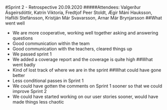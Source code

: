 #Sprint 2 - Retrospective
20.09.2020
#####Attendees: Valgerður Ásgeirsdóttir, Katrín Viktoría, Fredtjof Peer Stoldt, Ægir Máni Hauksson, Hafliði Stefánsson, Kristján Már Svavarsson, Arnar Már Brynjarsson
##What went well 
* We are more cooperative, working well together asking and answering questions
* Good communication within the team
* Good communication with the teachers, cleared things up 
* We passed sprint 1
* We added a coverage report and the coverage is quite high
##What went badly
* Kind of lost track of where we are in the sprint
##What could have gone better
* Less conditional passes in Sprint 1
* We could have gotten the comments on Sprint 1 sooner so that we could improve Sprint 2
* We could have started working on our user stories sooner, would have made things less chaotic
